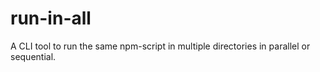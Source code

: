 # run-in-all
A CLI tool to run the same npm-script in multiple directories in parallel or sequential.
